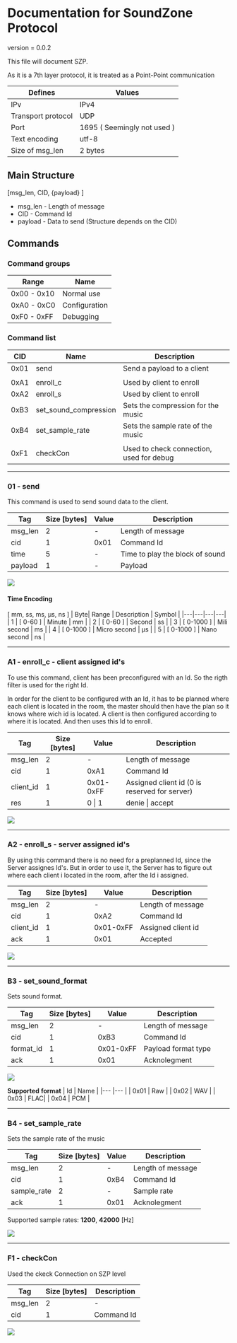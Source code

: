 
# Documentation for SoundZone Protocol
<!-- 
To compile puml use: (Assuming plantuml you are in the directory)
plantuml.jar -tsvg readme.md -o sequence_diagrams
-->

version = 0.0.2

This file will document SZP.

As it is a 7th layer protocol, it is treated as a Point-Point communication

| Defines | Values |
|---|---|
| IPv | IPv4 |
| Transport protocol | UDP |
| Port | 1695 ( Seemingly not used ) |
| Text encoding | utf-8 |
| Size of msg_len | 2 bytes |

## Main Structure

[msg_len, CID, {payload} ]

* msg_len - Length of message
* CID - Command Id
* payload - Data to send (Structure depends on the CID)

## Commands 

### Command groups

| Range | Name |
|---| ---|
| 0x00 - 0x10 | Normal use |
| 0xA0 - 0xC0 | Configuration |
| 0xF0 - 0xFF | Debugging |

### Command list

|CID | Name | Description |
|---|---|---|
| 0x01 | send | Send a payload to a client |
|||
| 0xA1 | enroll_c | Used by client to enroll |
| 0xA2 | enroll_s | Used by client to enroll |
| 0xB3 | set_sound_compression | Sets the compression for the music |
| 0xB4 | set_sample_rate | Sets the sample rate of the music |
|||
| 0xF1 | checkCon | Used to check connection, used for debug |

---

### 01 - send
This command is used to send sound data to the client.

| Tag | Size [bytes] | Value | Description | 
|---|---|---|---|
| msg_len | 2 | - | Length of message |
| cid | 1 | 0x01 | Command Id |
| time | 5 | - | Time to play the block of sound |
| payload | 1 | - | Payload |

<!--
```
@startuml 01_send
server -> client: [ msg_len, cid, time, payload ]
@enduml
```
-->

![](sequence_diagrams/01_send.svg)

#### Time Encoding
[ mm, ss, ms, µs, ns ]
| Byte| Range | Description | Symbol |
|---|---|---|---|
| 1 | [ 0-60 ] | Minute | mm |
| 2 | [ 0-60 ] | Second | ss |
| 3 | [ 0-1000 ] | Mili second | ms |
| 4 | [ 0-1000 ] | Micro second | µs |
| 5 | [ 0-1000 ] | Nano second | ns |

---

### A1 - enroll_c - client assigned id's
To use this command, client has been preconfigured with an Id.
So the rigth filter is used for the right Id.

In order for the client to be configured with an Id, it has to be planned where each client is located in the room, the master should then have the plan so it knows where wich id is located.
A client is then configured according to where it is located. And then uses this Id to enroll.


| Tag | Size [bytes] | Value | Description | 
|---|---|---|---|
| msg_len | 2 | - | Length of message |
| cid | 1 | 0xA1 | Command Id |
|  client_id | 1 | 0x01-0xFF | Assigned client id (0 is reserved for server) |
| res | 1 | 0 \| 1 | denie \| accept |

<!--
```
@startuml A1_enrole_c
server <- client: [ msg_len, cid, client_id ]
server -> client: [ msg_len, cid, res ]
@enduml
```
-->

![](sequence_diagrams/A1_enrole_c.svg)

---

### A2 - enroll_s - server assigned id's
By using this command there is no need for a preplanned Id, since the Server assignes Id's.
But in order to use it, the Server has to figure out where each client i located in the room, after the Id i assigned.

| Tag | Size [bytes] | Value | Description | 
|---|---|---|---|
| msg_len | 2 | - | Length of message |
| cid | 1 | 0xA2 | Command Id |
| client_id | 1 | 0x01-0xFF | Assigned client id |
| ack | 1 | 0x01 | Accepted |

<!--
```
@startuml A2_enrole_s
server <- client: [ msg_len, cid ]
server -> client: [ msg_len, cid, client_id ]
group succesful
    server <- client: [ msg_len, cid, ack]
end
@enduml
```
-->

![](sequence_diagrams/A2_enrole_s.svg)

---

### B3 - set_sound_format
Sets sound format.

| Tag | Size [bytes] | Value | Description | 
|---|---|---|---|
| msg_len | 2 | - | Length of message |
| cid | 1 | 0xB3 | Command Id |
| format_id | 1 | 0x01-0xFF | Payload format type |
| ack | 1 | 0x01 | Acknolegment |

<!--
```
@startuml B3_set_sound_format
server -> client: [ msg_len, cid, format_id ]
group succesful
    server <- client: [ msg_len, cid, ack ]
end
@enduml
```
-->

![](sequence_diagrams/B3_set_sound_format.svg)

**Supported** **format**
| Id | Name |
|--- |--- |
| 0x01 | Raw |
| 0x02 | WAV |
| 0x03 | FLAC|
| 0x04 | PCM |

---

### B4 - set_sample_rate
Sets the sample rate of the music

| Tag | Size [bytes] | Value | Description | 
|---|---|---|---|
| msg_len | 2 | - | Length of message |
| cid | 1 | 0xB4 | Command Id |
| sample_rate | 2 | - | Sample rate |
| ack | 1 | 0x01 | Acknolegment |

Supported sample rates: **1200**, **42000** [Hz] 

<!--
```
@startuml B4_set_sound_compression
server -> client: [ msg_len, cid, sample_rate ]
group succesful
    server <- client: [ msg_len, cid, ack ]
end
@enduml
```
-->

![](sequence_diagrams/B4_set_sound_compression.svg)

---

### F1 - checkCon
Used the ckeck Connection on SZP level

| Tag | Size [bytes] | Description | 
|---|---|---|
| msg_len | 2 | - | Length of message |
| cid | 1 | Command Id | 

<!--
```
@startuml F1_check_con
server -> client: [ msg_len, cid ]
group succesful
    server <- client: [ msg_len, cid ]
end
@enduml
```
-->

![](sequence_diagrams/F1_check_con.svg)